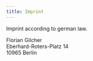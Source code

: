 ```yaml
---
title: Imprint
---
```


Imprint according to german law.

Florian Gilcher  
Eberhard-Roters-Platz 14  
10965 Berlin

